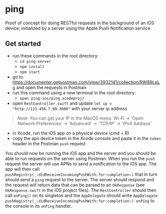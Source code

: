 # ping
Proof of concept for doing RESTful requests in the background of an iOS device, initialized by a server using the Apple Push Notification service. 
## Get started
* run these commands in the root directory:
  * `cd ping-server`
  * `npm install`
  * `npm start`
* go to https://documenter.getpostman.com/view/3932141/collection/RW89LpLo and open the requests in Postman
* run this command using a new terminal in the root directory: 
    * `open ping-ios/ping.xcodeproj/`
* open `RestController.swift` and update `let ip = "http://123.456.7.89:3000"` with your server ip address
> Note: You can get your IP in the MacOS menu: Wi-Fi -> 'Open Network Preferences' -> 'Advanced' -> 'TCP/IP' -> 'IPv4 Address'
* in Xcode, run the iOS app on a physical device (cmd + R)
* copy the apn device token in the Xcode console and paste it in the `token` header in the Postman `push` request

You should now be running the iOS app and the server and you should be able to run requests on the server using Postman. When you run the `push` request the server will use APNs to send a notification to the iOS app. The app will then call `pushRegistry(_:didReceiveIncomingPushWith:for:completion:)` that in turn should send a `ping` request to the server. The server should respond and the request will return data that can be parsed to an `OkResponse` (see `OkResponse.swift` in the iOS project files). The `RestController` should then call `onPing()` on its singleton and the `AppDelegate` should write `AppDelegate pushRegistry(_:didReceiveIncomingPushWith:for:completion:) onPing` to the console in its `onPing` handler. 